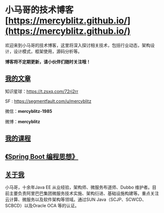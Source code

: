 # 小马哥的技术博客 [https://mercyblitz.github.io/](https://mercyblitz.github.io/)

欢迎来到小马哥的技术博客，这里将深入探讨相关技术，包括行业动态，架构设计，设计模式，框架使用，源码分析等。

**博客将不定期更新，请小伙伴们随时关注哦！**






## [我的文章](https://mercyblitz.github.io/archive/)


知识星球：https://t.zsxq.com/72rj2rr

SF : https://segmentfault.com/u/mercyblitz

微信：**mercyblitz-1985**

微博：**mercyblitz**


## [我的课程](https://mercyblitz.github.io/lessons/)


## [《Spring Boot 编程思想》](https://mercyblitz.github.io/books/thinking-in-spring-boot/)


## [关于我](https://mercyblitz.github.io/about/)


小马哥，十余年Java EE 从业经验，架构师、微服务布道师、Dubbo 维护者。目前主要负责阿里巴巴集团微服务技术实施、架构衍进、基础设施构建等。重点关注云计算、微服务以及软件架构等领域。通过SUN Java（SCJP、SCWCD、SCBCD）以及Oracle OCA 等的认证。


